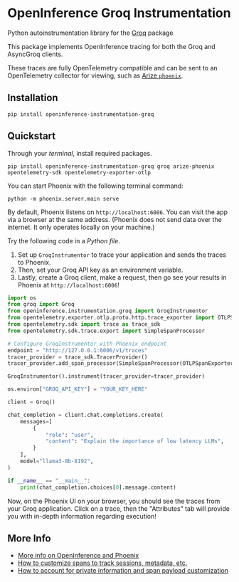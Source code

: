 # OpenInference Groq Instrumentation

Python autoinstrumentation library for the [Groq](https://wow.groq.com/why-groq/) package

This package implements OpenInference tracing for both the Groq and AsyncGroq clients.

These traces are fully OpenTelemetry compatible and can be sent to an OpenTelemetry collector for viewing, such as [Arize `phoenix`](https://github.com/Arize-ai/phoenix).


## Installation

```shell
pip install openinference-instrumentation-groq
```

## Quickstart

Through your *terminal*, install required packages.

```shell
pip install openinference-instrumentation-groq groq arize-phoenix opentelemetry-sdk opentelemetry-exporter-otlp
```

You can start Phoenix with the following terminal command:
```shell
python -m phoenix.server.main serve
````
By default, Phoenix listens on `http://localhost:6006`. You can visit the app via a browser at the same address. (Phoenix does not send data over the internet. It only operates locally on your machine.)


Try the following code in a *Python file*.

1. Set up `GroqInstrumentor` to trace your application and sends the traces to Phoenix. 
2. Then, set your Groq API key as an environment variable. 
3. Lastly, create a Groq client, make a request, then go see your results in Phoenix at `http://localhost:6006`!

```python
import os
from groq import Groq
from openinference.instrumentation.groq import GroqInstrumentor
from opentelemetry.exporter.otlp.proto.http.trace_exporter import OTLPSpanExporter
from opentelemetry.sdk import trace as trace_sdk
from opentelemetry.sdk.trace.export import SimpleSpanProcessor

# Configure GroqInstrumentor with Phoenix endpoint
endpoint = "http://127.0.0.1:6006/v1/traces"
tracer_provider = trace_sdk.TracerProvider()
tracer_provider.add_span_processor(SimpleSpanProcessor(OTLPSpanExporter(endpoint)))

GroqInstrumentor().instrument(tracer_provider=tracer_provider)

os.environ["GROQ_API_KEY"] = "YOUR_KEY_HERE"

client = Groq()

chat_completion = client.chat.completions.create(
    messages=[
        {
            "role": "user",
            "content": "Explain the importance of low latency LLMs",
        }
    ],
    model="llama3-8b-8192",
)

if __name__ == "__main__":
    print(chat_completion.choices[0].message.content)
```

Now, on the Phoenix UI on your browser, you should see the traces from your Groq application. Click on a trace, then the "Attributes" tab will provide you with in-depth information regarding execution!

## More Info

* [More info on OpenInference and Phoenix](https://docs.arize.com/phoenix)
* [How to customize spans to track sessions, metadata, etc.](https://github.com/Arize-ai/openinference/tree/main/python/openinference-instrumentation#customizing-spans)
* [How to account for private information and span payload customization](https://github.com/Arize-ai/openinference/tree/main/python/openinference-instrumentation#tracing-configuration)